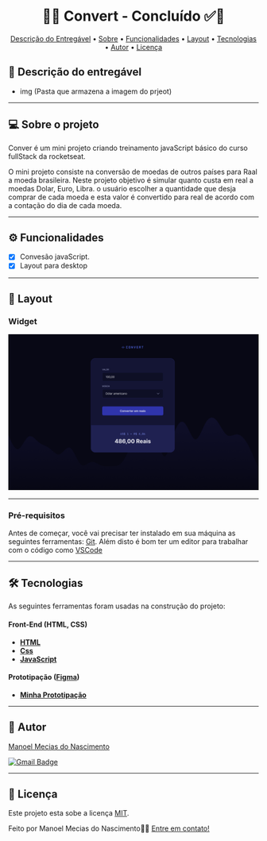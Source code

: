 
<!-- MODELO PROJETO FINALIZADO -->
<h1 align="center"> 
	  🚀✅ Convert - Concluído ✅🚀
</h1>

<!-- ---------------------------------------------------------------------- -->

<!-- MODELO MENU DE NAVEGAÇÃO -->
<p align="center">
 <a href="#-Descrição-do-entregável">Descrição do Entregável</a> •
 <a href="#-sobre-o-projeto">Sobre</a> •
 <a href="#-funcionalidades">Funcionalidades</a> •
 <a href="#-layout">Layout</a> • 
 <a href="#-tecnologias">Tecnologias</a> • 
 <a href="#-autor">Autor</a> • 
 <a href="#user-content--licença">Licença</a>
</p>

<!-- ---------------------------------------------------------------------- -->

<!-- MODELO DE DESCRIÇÃO -->
## 📄 Descrição do entregável

<!-- EXEMPLO DE DESCRIÇÃO DE UM PROJETO: -->
- img (Pasta que armazena a imagem do prjeot)

---

<!-- ---------------------------------------------------------------------- -->

<!-- MODELO DESCRIÇÃO SOBRE O PROJETO: -->
## 💻 Sobre o projeto

<!-- EXPLICA O MOTIVO DO PROJETO -->
Conver é um mini projeto criando treinamento javaScript básico do curso fullStack da rocketseat.

O mini projeto consiste na conversão de moedas de outros países para Raal a moeda brasileira. Neste projeto objetivo é 
simular quanto custa em real a moedas Dolar, Euro, Libra. o usuário escolher a quantidade que desja comprar de  cada 
moeda e esta valor é convertido para real de acordo com a contação do dia de cada moeda. 


<!-- LINHA DE DIVISÃO: -->
---

<!-- ---------------------------------------------------------------------- -->

<!-- MODELO FUNCIONALIDADES: -->
## ⚙️ Funcionalidades

<!-- EXEMPLO DE FUNCIONALIDADES: -->
- [x] Convesão javaScript.
- [x] Layout para desktop

---

<!-- ---------------------------------------------------------------------- -->

<!-- EXEMPLO DE LAYOUT: -->
## 🎨 Layout

### Widget

<!-- AQUI VOCÊ PASSA O CAMINHO DA IMAGEM -->
![Mobile1](https://github.com/mmnc12/convert/blob/main/_assets/figma.png)<br>

---

<!-- ---------------------------------------------------------------------- -->

<!-- MODELO DE PRÉ REQUISITOS -->
### Pré-requisitos

Antes de começar, você vai precisar ter instalado em sua máquina as seguintes ferramentas:
[Git](https://git-scm.com). 
Além disto é bom ter um editor para trabalhar com o código como [VSCode](https://code.visualstudio.com/)

---

<!-- ---------------------------------------------------------------------- -->

<!-- MODELO DE TECNOLOGIAS -->
## 🛠 Tecnologias

As seguintes ferramentas foram usadas na construção do projeto:

#### **Front-End**  (HTML, CSS) 

-   **[HTML](https://developer.mozilla.org/pt-BR/docs/Web/HTML)**
-   **[Css](https://developer.mozilla.org/pt-BR/docs/Web/CSS)**
-   **[JavaScript](https://developer.mozilla.org/pt-BR/docs/Web/JavaScript/Guide/Introduction)**

#### **Prototipação** ([Figma](https://www.figma.com/))

- **[Minha Prototipação](https://www.figma.com/design/R79cepRLYVj0WsuisXVqHv/Conversor-de-Moedas-(Community)?node-id=3-376&node-type=CANVAS&t=QN0Cqtl9Lubwgt7O-0)**

---

<!-- ---------------------------------------------------------------------- -->


<!-- MODELO DE AUTOR-->
## 🦸 Autor

<a href="https://www.linkedin.com/in/manoel-mecias-nascimento-991152296/">
Manoel Mecias do Nascimento</a>
 <br />
 
[![Gmail Badge](https://img.shields.io/badge/-mmnc12@gmail.com-c14438?style=flat-square&logo=Gmail&logoColor=white&link=mailto:mmnc12@gmail.com)](mailto:mmnc12@gmail.com)

---

<!-- ---------------------------------------------------------------------- -->

<!-- MODELO DE LICENÇA -->
## 📝 Licença

Este projeto esta sobe a licença [MIT](./LICENSE).

Feito por Manoel Mecias do Nascimento👋🏽 [Entre em contato!](https://www.linkedin.com/in/manoel-mecias-nascimento-991152296)

